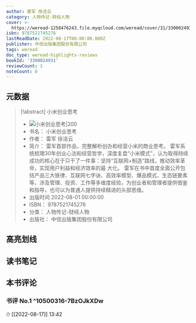 ```yaml
---
author: 雷军 徐洁云
category: 人物传记-财经人物
cover: >-
  https://weread-1258476243.file.myqcloud.com/weread/cover/31/3300024931/t7_3300024931.jpg
isbn: 9787521745276
lastReadDate: 2022-08-17T00:00:00.000Z
publisher: 中信出版集团股份有限公司
tags: weread
doc_type: weread-highlights-reviews
bookId: '3300024931'
reviewCount: 1
noteCount: 0
---
```


## 元数据

> [!abstract] 小米创业思考
> - ![ 小米创业思考|200](https://weread-1258476243.file.myqcloud.com/weread/cover/31/3300024931/t7_3300024931.jpg)
> - 书名： 小米创业思考
> - 作者： 雷军 徐洁云
> - 简介： 雷军首部作品，完整解析创办和经营小米的商业思考。 雷军系统梳理30年创业心法和经营哲学，深度复盘“小米模式”，认为取得持续成功的核心在于只干了一件事：坚持“互联网+制造”路线，推动效率革命，实现用户利益和经济效率的最 大化。 雷军在书中首度全面公开包括产品三大铁律、互联网七字诀、高效率模型、爆品模式、生态链要素等，涉及管理、投资、工作等多维度经验，为创业者和管理者提供借鉴和指导，也可以为普通人提供持续精进的头部思维。
> - 出版时间 2022-08-01 00:00:00
> - ISBN： 9787521745276
> - 分类： 人物传记-财经人物
> - 出版社： 中信出版集团股份有限公司

## 高亮划线

## 读书笔记

## 本书评论

### 书评 No.1  ^10500316-7BzOJkXDw
⏱ [[2022-08-17]]  13:42

